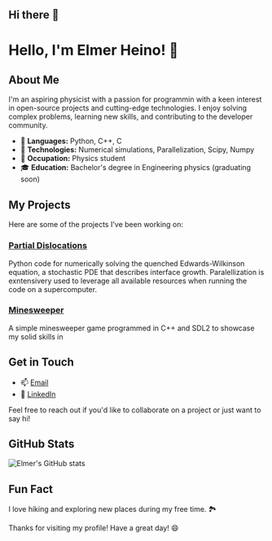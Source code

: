 ## Hi there 👋

<!--
**elmerheino/elmerheino** is a ✨ _special_ ✨ repository because its `README.md` (this file) appears on your GitHub profile.

Here are some ideas to get you started:

- 🔭 I’m currently working on ...
- 🌱 I’m currently learning ...
- 👯 I’m looking to collaborate on ...
- 🤔 I’m looking for help with ...
- 💬 Ask me about ...
- 📫 How to reach me: ...
- 😄 Pronouns: ...
- ⚡ Fun fact: ...
-->
# Hello, I'm Elmer Heino! 👋

## About Me

I'm an aspiring physicist with a passion for programmin with a keen interest in open-source projects and cutting-edge technologies. I enjoy solving complex problems, learning new skills, and contributing to the developer community.

- 🌟 **Languages:** Python, C++, C
- 🔧 **Technologies:** Numerical simulations, Parallelization, Scipy, Numpy
- 💼 **Occupation:** Physics student
- 🎓 **Education:** Bachelor's degree in Engineering physics (graduating soon)

## My Projects

Here are some of the projects I've been working on:

### [Partial Dislocations](https://github.com/elmerheino/partial-dislocations)
Python code for numerically solving the quenched Edwards-Wilkinson equation, a stochastic PDE that describes interface growth. Paralellization is exntensivery used to leverage all available resources when running the code on a supercomputer.

### [Minesweeper](https://github.com/elmerheino/minesweeper)
A simple minesweeper game programmed in C++ and SDL2 to showcase my solid skills in 

## Get in Touch

- 📫 [Email](mailto:elmer.heino@aalto.fi)
- 💼 [LinkedIn](https://linkedin.com/in/elmerheino)

Feel free to reach out if you'd like to collaborate on a project or just want to say hi!

## GitHub Stats

![Elmer's GitHub stats](https://github-readme-stats.vercel.app/api?username=elmerheino&show_icons=true&theme=radical)

## Fun Fact

I love hiking and exploring new places during my free time. 🏞️

Thanks for visiting my profile! Have a great day! 😄
